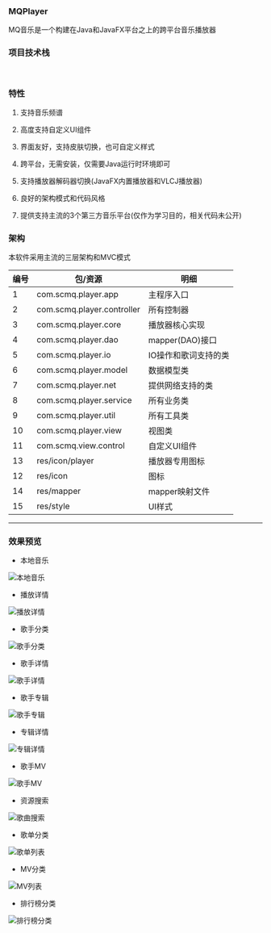### MQPlayer <a href="https://github.com/v-scmq/mq-player"><img src="https://img.shields.io/badge/GitHub-success.svg" alt></a> <a href="https://gitee.com/scmq/mq-player/"><img src="https://img.shields.io/badge/Gitee-blue.svg" alt></a>
MQ音乐是一个构建在Java和JavaFX平台之上的跨平台音乐播放器

### 项目技术栈
<div>
    <img src="https://img.shields.io/badge/Java-1.8-success.svg" alt>
    <img src="https://img.shields.io/badge/JavaFX-UI-success.svg" alt>
    <img src="https://img.shields.io/badge/Spring-4.3-blue.svg" alt>
    <img src="https://img.shields.io/badge/MyBatis-3.5-blue.svg" alt>
    <img src="https://img.shields.io/badge/VLCJ-4.2-green.svg" alt>
    <img src="https://img.shields.io/badge/SQLite-3.28-red.svg" alt>
</div>

### 特性
1. 支持音乐频谱
2. 高度支持自定义UI组件
3. 界面友好，支持皮肤切换，也可自定义样式
4. 跨平台，无需安装，仅需要Java运行时环境即可
5. 支持播放器解码器切换(JavaFX内置播放器和VLCJ播放器)

6. 良好的架构模式和代码风格
7. 提供支持主流的3个第三方音乐平台(仅作为学习目的，相关代码未公开)

### 架构
本软件采用主流的三层架构和MVC模式

|  编号    | 包/资源 | 明细 |
| ------   | ------ | ----- |
|  1   | com.scmq.player.app        | 主程序入口 |
|  2   | com.scmq.player.controller | 所有控制器 |
|  3   | com.scmq.player.core       | 播放器核心实现 |
|  4   | com.scmq.player.dao        | mapper(DAO)接口 |
|  5   | com.scmq.player.io         | IO操作和歌词支持的类 |
|  6   | com.scmq.player.model      | 数据模型类 |
|  7   | com.scmq.player.net        | 提供网络支持的类 |
|  8   | com.scmq.player.service    | 所有业务类 |
|  9   | com.scmq.player.util       | 所有工具类 |
|  10  | com.scmq.player.view       | 视图类 |
|  11  | com.scmq.view.control      | 自定义UI组件 |
|  13  | res/icon/player            | 播放器专用图标 |
|  12  | res/icon                   | 图标 |
|  14  | res/mapper                 | mapper映射文件 |
|  15  | res/style                  | UI样式 |

***
### 效果预览
+ 本地音乐

![本地音乐](preview/1.png "本地音乐")

+ 播放详情

![播放详情](preview/2.png "背景虚化")

+ 歌手分类

![歌手分类](preview/3.png "歌手分类")

+ 歌手详情

![歌手详情](preview/4.png "歌手详情")

+ 歌手专辑

![歌手专辑](preview/5.png "歌手专辑")

+ 专辑详情

![专辑详情](preview/6.png "专辑详情")

+ 歌手MV

![歌手MV](preview/7.png "歌手MV列表")

+ 资源搜索

![歌曲搜索](preview/8.png "资源搜索")

+ 歌单分类

![歌单列表](preview/9.png "歌单列表")

+ MV分类

![MV列表](preview/10.png "MV列表")

+ 排行榜分类

![排行榜分类](preview/11.png "排行榜分类")

